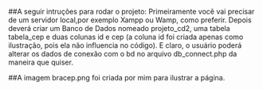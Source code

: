 ##A seguir intruções para rodar o projeto:
Primeiramente você vai precisar de um servidor local,por exemplo Xampp ou Wamp, como preferir. Depois deverá criar um Banco de Dados nomeado projeto_cd2, uma tabela tabela_cep e duas colunas id e cep (a coluna id foi criada apenas como ilustração, pois ela não influencia no código). E claro, o usuário poderá alterar os dados de conexão com o bd no arquivo db_connect.php da maneira que quiser.

##A imagem bracep.png foi criada por mim para ilustrar a página.